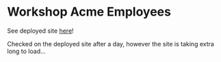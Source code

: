 # Workshop Acme Employees 

See deployed site [here](https://block-31-acme-employees.onrender.com)! 

Checked on the deployed site after a day, however the site is taking extra long to load... 
